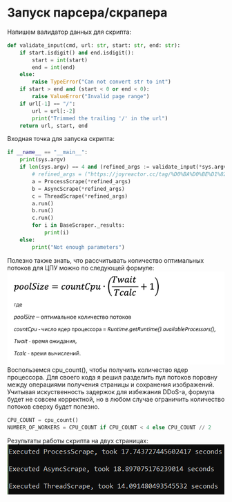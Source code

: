 # Запуск парсера/скрапера
Напишем валидатор данных для скрипта:
```Python
def validate_input(cmd, url: str, start: str, end: str):
    if start.isdigit() and end.isdigit():
        start = int(start)
        end = int(end)
    else:
        raise TypeError("Can not convert str to int")
    if start > end and (start < 0 or end < 0):
        raise ValueError("Invalid page range")
    if url[-1] == "/":
        url = url[:-2]
        print("Trimmed the trailing '/' in the url")
    return url, start, end
```
Входная точка для запуска скрипта:
```Python
if __name__ == "__main__":
    print(sys.argv)
    if len(sys.argv) == 4 and (refined_args := validate_input(*sys.argv)):
        # refined_args = ("https://joyreactor.cc/tag/%D0%BA%D0%BE%D1%82%D1%8D", 298, 300)
        a = ProcessScrape(*refined_args)
        b = AsyncScrape(*refined_args)
        c = ThreadScrape(*refined_args)
        a.run()
        b.run()
        c.run()
        for i in BaseScraper._results:
            print(i)
    else:
        print("Not enough parameters")
```
Полезно также знать, что рассчитывать количество оптимальных потоков для ЦПУ можно по следующей формуле:
![Screenshot](formulae.png)
Воспольземся cpu_count(), чтобы получить количество ядер процессора. Для своего кода я решил разделить пул потоков поровну между операциями получения страницы и сохранения изображений. Учитывая искуственность задержок для избежания DDoS-а, формула будет не совсем корректной, но в любом случае ограничить количество потоков сверху будет полезно.
```Python
CPU_COUNT = cpu_count()
NUMBER_OF_WORKERS = CPU_COUNT if CPU_COUNT < 4 else CPU_COUNT // 2
```
Результаты работы скрипта на двух страницах:
![Screenshot](results.png)